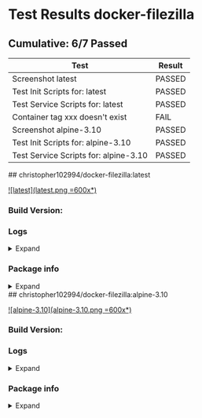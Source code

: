 # Test Results docker-filezilla

## Cumulative: 6/7 Passed

| Test | Result |
| ----------------------- | --- |
| Screenshot latest | PASSED |
| Test Init Scripts for: latest | PASSED |
| Test Service Scripts for: latest | PASSED |
| Container tag xxx doesn't exist | FAIL |
| Screenshot alpine-3.10 | PASSED |
| Test Init Scripts for: alpine-3.10 | PASSED |
| Test Service Scripts for: alpine-3.10 | PASSED |

<main>

<section markdown="1">
## christopher102994/docker-filezilla:latest

[![latest](latest.png =600x*)](latest.png)

### Build Version: 

### Logs

<details><summary>Expand</summary>
<p>

```
[s6-init] making user provided files available at /var/run/s6/etc...exited 0.
[s6-init] ensuring user provided files have correct perms...exited 0.
[fix-attrs.d] applying ownership & permissions fixes...
[fix-attrs.d] done.
[cont-init.d] executing container initialization scripts...
[cont-init.d] 01-users-and-groups: executing... 
usermod: no changes
[cont-init.d] 01-users-and-groups: exited 0.
[cont-init.d] 05-init-mounted-folders: executing... 
[05-init-mounted-folders]: First boot with mounted /config/data detected.
[05-init-mounted-folders]: First boot with mounted /config/log detected.
[cont-init.d] 05-init-mounted-folders: exited 0.
[cont-init.d] 10-display-container-info: executing... 
[10-display-container-info]: 
-------------------------
# USER DEFINED VARIABLES:
-------------------------
PUID=900
USERNAME=user
PGID=900
DISPLAY_WIDTH=1280
DISPLAY=:0
DISPLAY_HEIGHT=720
APP_NAME=FileZilla
GROUPNAME=user
-------------------------
# UID/GID of user:
-------------------------
UID: 900
GID: 900
-------------------------
# FOLDER PERMISSIONS:
-------------------------
drwxr-xr-x 1 user user 4096 Mar 21 01:40 /app
drwxr-xr-x 4 user user 4096 Mar 21 04:22 /config
drwxr-xr-x 1 user user 4096 Mar 14 01:33 /defaults
-------------------------
[cont-init.d] 10-display-container-info: exited 0.
[cont-init.d] 20-certs: executing... 
[20-certs]: Generating DH Parameters (2048), this will take a while. . .
[20-certs]: Generating self-signed certificate for NGINX, this will take a while. . .
[20-certs]: Generating self-signed certificate for VNC server, this will take a while. . .
[cont-init.d] 20-certs: exited 0.
[cont-init.d] 20-vnc-password: executing... 
[cont-init.d] 20-vnc-password: exited 0.
[cont-init.d] done.
[services.d] starting services
[run]: The Package Manager is apk
[services.d] done.
[xvfb]: Starting . . .
[openbox]: Starting . . .
[x11vnc]: Starting . . .
[nginx]: Starting . . .

```
</p>
</details>

### Package info

<details><summary>Expand</summary>
<p>

```

```

</p>
</details>
</section>

<section markdown="1">
## christopher102994/docker-filezilla:alpine-3.10

[![alpine-3.10](alpine-3.10.png =600x*)](alpine-3.10.png)

### Build Version: 

### Logs

<details><summary>Expand</summary>
<p>

```
[s6-init] making user provided files available at /var/run/s6/etc...exited 0.
[s6-init] ensuring user provided files have correct perms...exited 0.
[fix-attrs.d] applying ownership & permissions fixes...
[fix-attrs.d] 01-base-attrs: applying... 
[fix-attrs.d] 01-base-attrs: exited 0.
[fix-attrs.d] 02-gui-attrs: applying... 
s6-envuidgid: fatal: unknown user: 0755
[fix-attrs.d] 02-gui-attrs: exited 0.
[fix-attrs.d] done.
[cont-init.d] executing container initialization scripts...
[cont-init.d] 10-display-container-info: executing... 

-------------------------
# USER DEFINED VARIABLES:
-------------------------
DISPLAY_WIDTH=1280
DISPLAY=:0
DISPLAY_HEIGHT=720
APP_NAME=FileZilla
-------------------------
# UID/GID of user:
-------------------------
UID: 900
GID: 900
-------------------------
# FOLDER PERMISSIONS:
-------------------------
drwxr-xr-x 1 user user 4096 Feb 27 01:28 /app
drwxr-xr-x 2 user user 4096 Feb 25 01:23 /config
drwxr-xr-x 1 user user 4096 Feb 25 01:23 /defaults
-------------------------
[cont-init.d] 10-display-container-info: exited 0.
[cont-init.d] 15-init-mounted-folders: executing... 
First boot with mounted /config/data detected.
First boot with mounted /config/log detected.
[cont-init.d] 15-init-mounted-folders: exited 0.
[cont-init.d] 20-certs: executing... 
Generating DH Parameters (2048), this will take a while. . .
Generating self-signed certificate for NGINX, this will take a while. . .
Generating self-signed certificate for VNC server, this will take a while. . .
[cont-init.d] 20-certs: exited 0.
[cont-init.d] done.
[services.d] starting services
Package Manager: apk
[services.d] done.
Starting xvfb . . .
Starting novnc . . .
Starting openbox . . .
Starting nginx . . .
Starting x11vnc . . .

```
</p>
</details>

### Package info

<details><summary>Expand</summary>
<p>

```

```

</p>
</details>
</section>

</main>